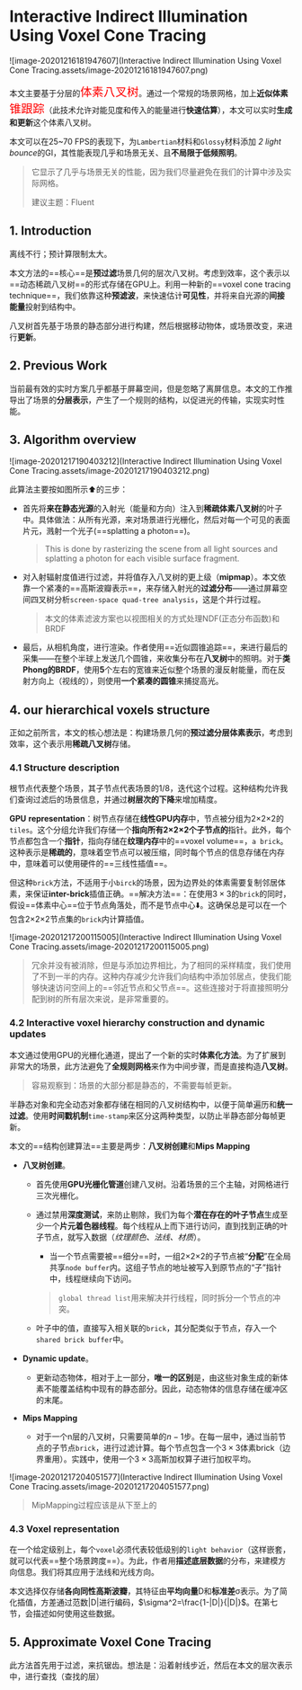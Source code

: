 # Interactive Indirect Illumination Using Voxel Cone Tracing

![image-20201216181947607](Interactive Indirect Illumination Using Voxel Cone Tracing.assets/image-20201216181947607.png)

本文主要基于分层的<span style="color:red;font-size:1.3rem">体素八叉树</span>。通过一个常规的场景网格，加上**近似体素**<span style="color:red;font-size:1.3rem">锥跟踪</span>（此技术允许对能见度和传入的能量进行**快速估算**），本文可以实时**生成和更新**这个体素八叉树。

本文可以在25~70 FPS的表现下，为`Lambertian`材料和`Glossy`材料添加 *2 light bounce*的GI，其性能表现几乎和场景无关、且**不局限于低频照明**。

> 它显示了几乎与场景无关的性能，因为我们尽量避免在我们的计算中涉及实际网格。
>
> 建议主题：Fluent

## 1. Introduction

离线不行；预计算限制太大。

本文方法的==核心==是**预过滤**场景几何的层次八叉树。考虑到效率，这个表示以==动态稀疏八叉树==的形式存储在GPU上。利用一种新的==voxel cone tracing technique==，我们依靠这种**预滤波**，来快速估计**可见性**，并将来自光源的**间接能量**投射到结构中。

八叉树首先基于场景的静态部分进行构建，然后根据移动物体，或场景改变，来进行**更新**。



## 2. Previous Work

当前最有效的实时方案几乎都基于屏幕空间，但是忽略了离屏信息。本文的工作推导出了场景的**分层表示**，产生了一个规则的结构，以促进光的传输，实现实时性能。



## 3. Algorithm overview

![image-20201217190403212](Interactive Indirect Illumination Using Voxel Cone Tracing.assets/image-20201217190403212.png)

此算法主要按如图所示:arrow_up:的三步：

+ 首先将**来在静态光源**的入射光（能量和方向）注入到**稀疏体素八叉树**的叶子中。具体做法：从所有光源，来对场景进行光栅化，然后对每一个可见的表面片元，溅射一个光子(==splatting a photon==)。

  > This is done by rasterizing the scene from all light sources and splatting a photon for each visible surface fragment. 

+ 对入射辐射度值进行过滤，并将值存入八叉树的更上级（**mipmap**）。本文依靠一个紧凑的==高斯波瓣表示==，来存储入射光的**过滤分布**——通过屏幕空间四叉树分析`screen-space quad-tree analysis`，这是个并行过程。

  > 本文的体素滤波方案也以视图相关的方式处理NDF(正态分布函数)和BRDF

+ 最后，从相机角度，进行渲染。作者使用==近似圆锥追踪==，来进行最后的采集——在整个半球上发送几个圆锥，来收集分布在**八叉树**中的照明。对于**类Phong的BRDF**，使用**5**个左右的宽锥来近似整个场景的漫反射能量，而在反射方向上（视线的），则使用**一个紧凑的圆锥**来捕捉高光。



## 4. our hierarchical voxels structure

正如之前所言，本文的核心想法是：构建场景几何的**预过滤分层体素表示**，考虑到效率，这个表示用**稀疏八叉树**存储。

### 4.1 Structure description

根节点代表整个场景，其子节点代表场景的1/8，迭代这个过程。这种结构允许我们查询过滤后的场景信息，并通过**树层次的下降**来增加精度。

**GPU** **representation**：树节点存储在**线性GPU内存**中，节点被分组为2×2×2的`tiles`。这个分组允许我们存储一个**指向所有2×2×2个子节点的**指针。此外，每个节点都包含一个**指针**，指向存储在**纹理内存**中的==voxel volume==，`a brick`。这种表示是**稀疏的**，意味着空节点可以被压缩，同时每个节点的信息存储在内存中，意味着可以使用硬件的==三线性插值==。

但这种`brick`方法，不适用于小`birck`的场景，因为边界处的体素需要复制邻居体素，来保证**inter-brick**插值正确。==解决方法==：在使用$3\times3$的`brick`的同时，假设==体素中心==位于节点角落处，而不是节点中心:arrow_down:。这确保总是可以在一个包含2×2×2节点集的`brick`内计算插值。

![image-20201217200115005](Interactive Indirect Illumination Using Voxel Cone Tracing.assets/image-20201217200115005.png)

> 冗余并没有被消除，但是与添加边界相比，为了相同的采样精度，我们使用了不到一半的内存。这种内存减少允许我们向结构中添加邻居点，使我们能够快速访问空间上的==邻近节点和父节点==。这些连接对于将直接照明分配到树的所有层次来说，是非常重要的。



### 4.2 Interactive voxel hierarchy construction and dynamic updates

本文通过使用GPU的光栅化通道，提出了一个新的实时**体素化方法**。为了扩展到非常大的场景，此方法避免了**全规则网格**来作为中间步骤，而是直接构造**八叉树**。

> 容易观察到：场景的大部分都是静态的，不需要每帧更新。

半静态对象和完全动态对象都存储在相同的八叉树结构中，以便于简单遍历和**统一过滤**。使用**时间戳机制**`time-stamp`来区分这两种类型，以防止半静态部分每帧更新。

本文的==结构创建算法==主要是两步：**八叉树创建**和**Mips Mapping**

+ **八叉树创建**。

  + 首先使用**GPU光栅化管道**创建八叉树。沿着场景的三个主轴，对网格进行三次光栅化。

  + 通过禁用**深度测试**，来防止剔除，我们为每个**潜在存在的叶子节点**生成至少一个**片元着色器线程**。每个线程从上而下进行访问，直到找到正确的叶子节点，就写入数据（*纹理颜色、法线、材质*）。

    + 当一个节点需要被==细分==时，一组2×2×2的子节点被“**分配**”在全局共享`node buffer`内。这组子节点的地址被写入到原节点的“子”指针中，线程继续向下访问。

    > `global thread list`用来解决并行线程，同时拆分一个节点的冲突。

  + 叶子中的值，直接写入相关联的`brick`，其分配类似于节点，存入一个`shared brick buffer`中。

+ **Dynamic update**。

  + 更新动态物体，相对于上一部分，**唯一的区别**是，由这些对象生成的新体素不能覆盖结构中现有的静态部分。因此，动态物体的信息存储在缓冲区的末尾。

+ **Mips Mapping**

  + 对于一个n层的八叉树，只需要简单的$n-1$步。在每一层中，通过当前节点的子节点`brick`，进行过滤计算。每个节点包含一个$3\times3$体素brick（边界重用）。实践中，使用一个$3\times 3$高斯加权算子进行加权平均。

![image-20201217204051577](Interactive Indirect Illumination Using Voxel Cone Tracing.assets/image-20201217204051577.png)

> MipMapping过程应该是从下至上的

### 4.3 Voxel representation

在一个给定级别上，每个`voxel`必须代表较低级别的`light behavior`（这样嵌套，就可以代表==整个场景跨度==）。为此，作者用**描述底层数据**的分布，来建模方向信息。我们将其应用于法线和光线方向。

本文选择仅存储**各向同性高斯波瓣**，其特征由**平均向量**D和**标准差**σ表示。为了简化插值，方差通过范数|D|进行编码，$\sigma^2=\frac{1-|D|}{|D|}$。在第七节，会描述如何使用这些数据。



## 5. Approximate Voxel Cone Tracing

此方法首先用于过滤，来抗锯齿。想法是：沿着射线步近，然后在本文的层次表示中，进行查找（查找的层）